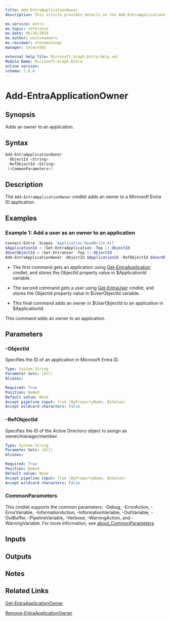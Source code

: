```yaml
---
title: Add-EntraApplicationOwner
description: This article provides details on the Add-EntraApplicationOwner command.

ms.service: entra
ms.topic: reference
ms.date: 06/26/2024
ms.author: eunicewaweru
ms.reviewer: stevemutungi
manager: CelesteDG

external help file: Microsoft.Graph.Entra-Help.xml
Module Name: Microsoft.Graph.Entra
online version:
schema: 2.0.0
---
```


# Add-EntraApplicationOwner

## Synopsis

Adds an owner to an application.

## Syntax

```powershell
Add-EntraApplicationOwner 
 -ObjectId <String> 
 -RefObjectId <String>
 [<CommonParameters>]
```

## Description

The `Add-EntraApplicationOwner` cmdlet adds an owner to a Microsoft Entra ID application.

## Examples

### Example 1: Add a user as an owner to an application

```powershell
Connect-Entra -Scopes 'Application.ReadWrite.All'
$ApplicationId = (Get-EntraApplication -Top 1).ObjectId
$UserObjectId = (Get-EntraUser -Top 1).ObjectId
Add-EntraApplicationOwner -ObjectId $ApplicationId -RefObjectId $UserObjectId
```

- The first command gets an application using [Get-EntraApplication](./Get-EntraApplication.md) cmdlet, and stores the ObjectId property value in $ApplicationId variable.  

- The second command gets a user using [Get-EntraUser](./Get-EntraUser.md) cmdlet, and stores the ObjectId property value in $UserObjectId variable.  

- This final command adds an owner in $UserObjectId to an application in $ApplicationId.

This command adds an owner to an application.

## Parameters

### -ObjectId

Specifies the ID of an application in Microsoft Entra ID.

```yaml
Type: System.String
Parameter Sets: (All)
Aliases:

Required: True
Position: Named
Default value: None
Accept pipeline input: True (ByPropertyName, ByValue)
Accept wildcard characters: False
```

### -RefObjectId

Specifies the ID of the Active Directory object to assign as owner/manager/member.

```yaml
Type: System.String
Parameter Sets: (All)
Aliases:

Required: True
Position: Named
Default value: None
Accept pipeline input: True (ByPropertyName, ByValue)
Accept wildcard characters: False
```

### CommonParameters

This cmdlet supports the common parameters: -Debug, -ErrorAction, -ErrorVariable, -InformationAction, -InformationVariable, -OutVariable, -OutBuffer, -PipelineVariable, -Verbose, -WarningAction, and -WarningVariable. For more information, see [about_CommonParameters](https://go.microsoft.com/fwlink/?LinkID=113216).

## Inputs

## Outputs

## Notes

## Related Links

[Get-EntraApplicationOwner](Get-EntraApplicationOwner.md)

[Remove-EntraApplicationOwner](Remove-EntraApplicationOwner.md)
